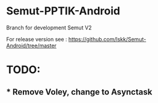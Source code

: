# Semut-PPTIK-Android
Branch for development Semut V2

For release version see : https://github.com/lskk/Semut-Android/tree/master

# TODO: 
## * Remove Voley, change to Asynctask



